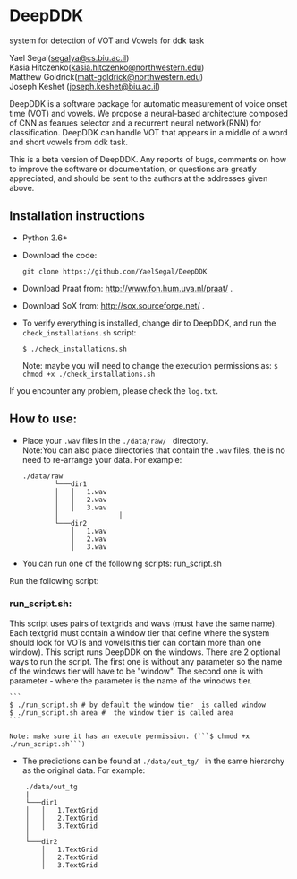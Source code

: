 # DeepDDK
system for detection of VOT and Vowels for ddk task


Yael Segal(segalya@cs.biu.ac.il)\
Kasia Hitczenko(kasia.hitczenko@northwestern.edu)\
Matthew Goldrick(matt-goldrick@northwestern.edu)\
Joseph Keshet (joseph.keshet@biu.ac.il)             

             
DeepDDK is a software package for automatic measurement of voice onset time (VOT) and vowels.
We propose a neural-based architecture composed of CNN as fearues selector and a recurrent neural network(RNN) for classification. DeepDDK can handle VOT that appears in a middle of a word and short vowels from ddk task. 

This is a beta version of DeepDDK. Any reports of bugs, comments on how to improve the software or documentation, or questions are greatly appreciated, and should be sent to the authors at the addresses given above.

## Installation instructions

- Python 3.6+

- Download the code:
    ```
    git clone https://github.com/YaelSegal/DeepDDK
    ```
- Download Praat from: http://www.fon.hum.uva.nl/praat/ .

- Download SoX from: http://sox.sourceforge.net/ .

- To verify everything is installed, change dir to DeepDDK, and run the ```check_installations.sh``` script:
    ```
    $ ./check_installations.sh
     ```
  Note: maybe you will need to change the execution permissions as: ```$ chmod +x ./check_installations.sh```
  
  
If you encounter any problem, please check the ```log.txt```.

## How to use:

- Place your ```.wav``` files in the ```./data/raw/ ``` directory.  \
Note:You can also place directories that contain the ```.wav``` files, the is no need to re-arrange your data. For example:
    ```
    ./data/raw
            └───dir1
            │   │   1.wav
            │   │   2.wav
            │   │   3.wav
            │               │   
            └───dir2
                │   1.wav
                │   2.wav
                │   3.wav
    ```

- You can run one of the following scripts: run_script.sh

Run the following script:

### run_script.sh:

This script uses pairs of textgrids and wavs (must have the same name). Each textgrid must contain a window tier that define where the system should look for VOTs and vowels(this tier can contain more than one window).
This script runs DeepDDK on the windows.
There are 2 optional ways to run the script. The first one is without any parameter so the name of the windows tier will have to be "window". The second one is with parameter - where the parameter is the name of the winodws tier. 
    
    ```
    $ ./run_script.sh # by default the window tier  is called window 
    $ ./run_script.sh area #  the window tier is called area 
    ```         

    Note: make sure it has an execute permission. (```$ chmod +x ./run_script.sh```)


- The predictions can be found at ```./data/out_tg/ ``` in the same hierarchy as the original data.
For example:

```
    ./data/out_tg
    | 
    └───dir1
    │   │   1.TextGrid
    │   │   2.TextGrid
    │   │   3.TextGrid
    │               
    └───dir2
        │   1.TextGrid
        │   2.TextGrid
        │   3.TextGrid
```
  